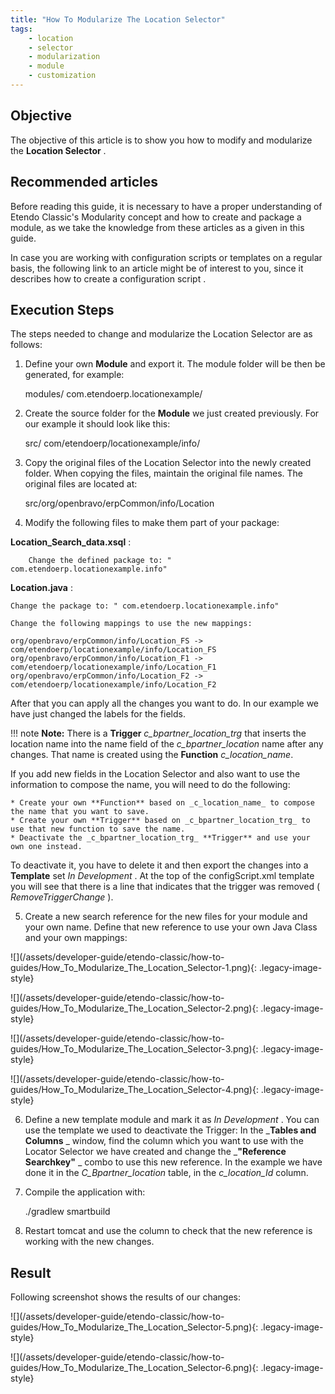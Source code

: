 ```yaml
---
title: "How To Modularize The Location Selector"
tags:
    - location
    - selector
    - modularization
    - module
    - customization
---
```

  
##  Objective

The objective of this article is to show you how to modify and modularize the
**Location Selector** .

##  Recommended articles

Before reading this guide, it is necessary to have a proper understanding of
Etendo Classic's Modularity concept and how to create and package a module, 
as we take the knowledge from these articles as a given in this guide.

In case you are working with configuration scripts or templates on a regular
basis, the following link to an article might be of interest to you, since it
describes how to create a configuration script .

##  Execution Steps

The steps needed to change and modularize the Location Selector are as
follows:

  1. Define your own **Module** and export it. The module folder will be then be generated, for example: 
    
        modules/ com.etendoerp.locationexample/
    

  2. Create the source folder for the **Module** we just created previously. For our example it should look like this: 
    
        src/ com/etendoerp/locationexample/info/
    

  3. Copy the original files of the Location Selector into the newly created folder. When copying the files, maintain the original file names. The original files are located at: 
    
        src/org/openbravo/erpCommon/info/Location
    

  4. Modify the following files to make them part of your package:   
  
**Location_Search_data.xsql** :

    
        Change the defined package to: " com.etendoerp.locationexample.info"
    

**Location.java** :

    
    Change the package to: " com.etendoerp.locationexample.info"
    
    Change the following mappings to use the new mappings:
    
    org/openbravo/erpCommon/info/Location_FS ->  com/etendoerp/locationexample/info/Location_FS
    org/openbravo/erpCommon/info/Location_F1 ->  com/etendoerp/locationexample/info/Location_F1
    org/openbravo/erpCommon/info/Location_F2 ->  com/etendoerp/locationexample/info/Location_F2
    

After that you can apply all the changes you want to do. In our example we
have just changed the labels for the fields.

!!! note **Note:**
    There is a **Trigger** _c_bpartner_location_trg_ that inserts the location name into the name field of the _c_bpartner_location_ name after any changes. That name is created using the **Function** _c_location_name_.

If you add new fields in the Location Selector and also want to use the
information to compose the name, you will need to do the following:

    * Create your own **Function** based on _c_location_name_ to compose the name that you want to save. 
    * Create your own **Trigger** based on _c_bpartner_location_trg_ to use that new function to save the name. 
    * Deactivate the _c_bpartner_location_trg_ **Trigger** and use your own one instead. 

To deactivate it, you have to delete it and then export the changes into a
**Template** set _In Development_ . At the top of the configScript.xml
template you will see that there is a line that indicates that the trigger was
removed ( _RemoveTriggerChange_ ).  
  

  5. Create a new search reference for the new files for your module and your own name. Define that new reference to use your own Java Class and your own mappings: 


![](/assets/developer-guide/etendo-classic/how-to-
guides/How_To_Modularize_The_Location_Selector-1.png){: .legacy-image-style}

![](/assets/developer-guide/etendo-classic/how-to-
guides/How_To_Modularize_The_Location_Selector-2.png){: .legacy-image-style}



![](/assets/developer-guide/etendo-classic/how-to-
guides/How_To_Modularize_The_Location_Selector-3.png){: .legacy-image-style}

![](/assets/developer-guide/etendo-classic/how-to-
guides/How_To_Modularize_The_Location_Selector-4.png){: .legacy-image-style}

  
  6. Define a new template module and mark it as _In Development_ . You can use the template we used to deactivate the Trigger: In the _**Tables and Columns** _ window, find the column which you want to use with the Locator Selector we have created and change the _**"Reference Searchkey"** _ combo to use this new reference. In the example we have done it in the _C_Bpartner_location_ table, in the _c_location_Id_ column. 
  7. Compile the application with: 
    
        ./gradlew smartbuild

  8. Restart tomcat and use the column to check that the new reference is working with the new changes. 

##  Result

Following screenshot shows the results of our changes:


![](/assets/developer-guide/etendo-classic/how-to-
guides/How_To_Modularize_The_Location_Selector-5.png){: .legacy-image-style}

![](/assets/developer-guide/etendo-classic/how-to-
guides/How_To_Modularize_The_Location_Selector-6.png){: .legacy-image-style}

